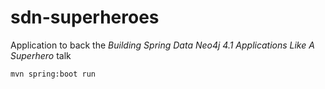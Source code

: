 # sdn-superheroes

Application to back the *Building Spring Data Neo4j 4.1 Applications Like A Superhero* talk

```bash
mvn spring:boot run
```
